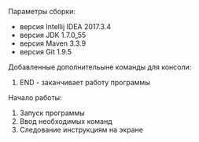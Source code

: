 Параметры сборки:
- версия Intellij IDEA 2017.3.4
- версия JDK 1.7.0_55
- версия Maven 3.3.9
- версия Git 1.9.5

Добавленные дополнительыне команды для консоли:
1. END - заканчивает работу программы

Начало работы:
1. Запуск программы
2. Ввод необходимых команд
3. Следование инструкциям на экране
